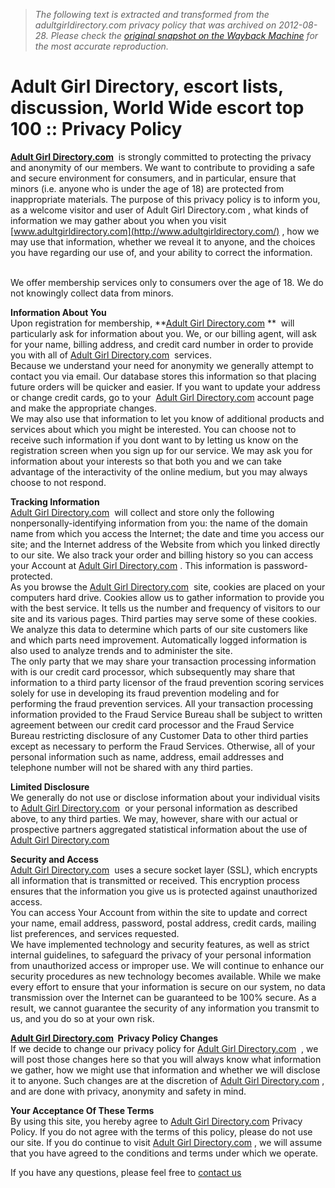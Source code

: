 > *The following text is extracted and transformed from the adultgirldirectory.com privacy policy that was archived on 2012-08-28. Please check the [original snapshot on the Wayback Machine](https://web.archive.org/web/20120828092744id_/http%3A//www.adultgirldirectory.com/escorts/privacy.php) for the most accurate reproduction.*

# Adult Girl Directory, escort lists, discussion, World Wide escort top 100 :: Privacy Policy

[**Adult Girl Directory.com**](http://www.adultgirldirectory.com/)  is strongly committed to protecting the privacy and anonymity of our members. We want to contribute to providing a safe and secure environment for consumers, and in particular, ensure that minors (i.e. anyone who is under the age of 18) are protected from inappropriate materials. The purpose of this privacy policy is to inform you, as a welcome visitor and user of Adult Girl Directory.com , what kinds of information we may gather about you when you visit [www.adultgirldirectory.com](http://www.adultgirldirectory.com/) , how we may use that information, whether we reveal it to anyone, and the choices you have regarding our use of, and your ability to correct the information.  
 

We offer membership services only to consumers over the age of 18. We do not knowingly collect data from minors.

**Information About You**  
Upon registration for membership, **[Adult Girl Directory.com](http://www.adultgirldirectory.com/) **  will particularly ask for information about you. We, or our billing agent, will ask for your name, billing address, and credit card number in order to provide you with all of [Adult Girl Directory.com](http://www.adultgirldirectory.com/)  services.  
Because we understand your need for anonymity we generally attempt to contact you via email. Our database stores this information so that placing future orders will be quicker and easier. If you want to update your address or change credit cards, go to your  [Adult Girl Directory.com](http://www.adultgirldirectory.com/) account page and make the appropriate changes.  
We may also use that information to let you know of additional products and services about which you might be interested. You can choose not to receive such information if you dont want to by letting us know on the registration screen when you sign up for our service. We may ask you for information about your interests so that both you and we can take advantage of the interactivity of the online medium, but you may always choose to not respond.

**Tracking Information**  
[ Adult Girl Directory.com](http://www.adultgirldirectory.com/)  will collect and store only the following nonpersonally-identifying information from you: the name of the domain name from which you access the Internet; the date and time you access our site; and the Internet address of the Website from which you linked directly to our site. We also track your order and billing history so you can access your Account at [Adult Girl Directory.com](http://www.adultgirldirectory.com/) . This information is password-protected.  
As you browse the [Adult Girl Directory.com](http://www.adultgirldirectory.com/)  site, cookies are placed on your computers hard drive. Cookies allow us to gather information to provide you with the best service. It tells us the number and frequency of visitors to our site and its various pages. Third parties may serve some of these cookies. We analyze this data to determine which parts of our site customers like and which parts need improvement. Automatically logged information is also used to analyze trends and to administer the site.  
The only party that we may share your transaction processing information with is our credit card processor, which subsequently may share that information to a third party licensor of the fraud prevention scoring services solely for use in developing its fraud prevention modeling and for performing the fraud prevention services. All your transaction processing information provided to the Fraud Service Bureau shall be subject to written agreement between our credit card processor and the Fraud Service Bureau restricting disclosure of any Customer Data to other third parties except as necessary to perform the Fraud Services. Otherwise, all of your personal information such as name, address, email addresses and telephone number will not be shared with any third parties.

**Limited Disclosure**  
We generally do not use or disclose information about your individual visits to [Adult Girl Directory.com](http://www.adultgirldirectory.com/)  or your personal information as described above, to any third parties. We may, however, share with our actual or prospective partners aggregated statistical information about the use of [Adult Girl Directory.com](http://www.adultgirldirectory.com/)

**Security and Access**  
[ Adult Girl Directory.com](http://www.adultgirldirectory.com/)  uses a secure socket layer (SSL), which encrypts all information that is transmitted or received. This encryption process ensures that the information you give us is protected against unauthorized access.  
You can access Your Account from within the site to update and correct your name, email address, password, postal address, credit cards, mailing list preferences, and services requested.  
We have implemented technology and security features, as well as strict internal guidelines, to safeguard the privacy of your personal information from unauthorized access or improper use. We will continue to enhance our security procedures as new technology becomes available. While we make every effort to ensure that your information is secure on our system, no data transmission over the Internet can be guaranteed to be 100% secure. As a result, we cannot guarantee the security of any information you transmit to us, and you do so at your own risk. 

**[Adult Girl Directory.com](http://www.adultgirldirectory.com/)  Privacy Policy Changes**   
If we decide to change our privacy policy for [Adult Girl Directory.com](http://www.adultgirldirectory.com/)  , we will post those changes here so that you will always know what information we gather, how we might use that information and whether we will disclose it to anyone. Such changes are at the discretion of [Adult Girl Directory.com](http://www.adultgirldirectory.com/) , and are done with privacy, anonymity and safety in mind. 

**Your Acceptance Of These Terms**  
By using this site, you hereby agree to [Adult Girl Directory.com](http://www.adultgirldirectory.com/) Privacy Policy. If you do not agree with the terms of this policy, please do not use our site. If you do continue to visit [Adult Girl Directory.com](http://www.adultgirldirectory.com/) , we will assume that you have agreed to the conditions and terms under which we operate.

If you have any questions, please feel free to [contact us ](mailto:info@adultgirldirectory.com)
